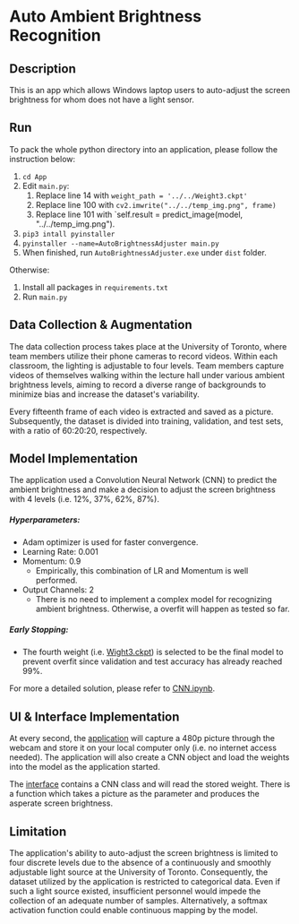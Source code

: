 # Auto Ambient Brightness Recognition

## Description

This is an app which allows Windows laptop users to auto-adjust the screen brightness for whom does not have a light sensor.

## Run

To pack the whole python directory into an application, please follow the instruction below:

1.  `cd App`
2. Edit `main.py`:
   1. Replace line 14 with `weight_path = '../../Weight3.ckpt'`
   2. Replace line 100 with `cv2.imwrite("../../temp_img.png", frame)` 
   3. Replace line 101 with `self.result = predict_image(model, "../../temp_img.png").
3. `pip3 intall pyinstaller`
4. `pyinstaller --name=AutoBrightnessAdjuster main.py`
5. When finished, run `AutoBrightnessAdjuster.exe` under `dist` folder.

Otherwise:

1. Install all packages in `requirements.txt`
2. Run `main.py`

## Data Collection & Augmentation

The data collection process takes place at the University of Toronto, where team members utilize their phone cameras to record videos. Within each classroom, the lighting is adjustable to four levels. Team members capture videos of themselves walking within the lecture hall under various ambient brightness levels, aiming to record a diverse range of backgrounds to minimize bias and increase the dataset's variability.

Every fifteenth frame of each video is extracted and saved as a picture. Subsequently, the dataset is divided into training, validation, and test sets, with a ratio of 60:20:20, respectively.

## Model Implementation

The application used a Convolution Neural Network (CNN) to predict the ambient brightness and make a decision to adjust the screen brightness with 4 levels (i.e. 12%, 37%, 62%, 87%). 

##### Hyperparameters:

- Adam optimizer is used for faster convergence.
- Learning Rate: 0.001
- Momentum: 0.9
  - Empirically, this combination of LR and Momentum is well performed.
- Output Channels: 2
  - There is no need to implement a complex model for recognizing ambient brightness. Otherwise, a overfit will happen as tested so far.

##### Early Stopping:

- The fourth weight (i.e. [Wight3.ckpt](https://github.com/jingwenshi-dev/Auto-Ambient-Brightness-Recognition/blob/main/checkpoint/Weight3.ckpt)) is selected to be the final model to prevent overfit since validation and test accuracy has already reached 99%.

For more a detailed solution, please refer to [CNN.ipynb](https://github.com/jingwenshi-dev/Auto-Ambient-Brightness-Recognition/blob/main/CNN.ipynb).

## UI & Interface Implementation

At every second, the [application](https://github.com/jingwenshi-dev/Auto-Ambient-Brightness-Recognition/blob/main/App/main.py) will capture a 480p picture through the webcam and store it on your local computer only (i.e. no internet access needed). The application will also create a CNN object and load the weights into the model as the application started.

The [interface](https://github.com/jingwenshi-dev/Auto-Ambient-Brightness-Recognition/blob/main/App/ModelPredictionInterface.py) contains a CNN class and will read the stored weight. There is a function which takes a picture as the parameter and produces the asperate screen brightness.

## Limitation

The application's ability to auto-adjust the screen brightness is limited to four discrete levels due to the absence of a continuously and smoothly adjustable light source at the University of Toronto. Consequently, the dataset utilized by the application is restricted to categorical data. Even if such a light source existed, insufficient personnel would impede the collection of an adequate number of samples. Alternatively, a softmax activation function could enable continuous mapping by the model.
